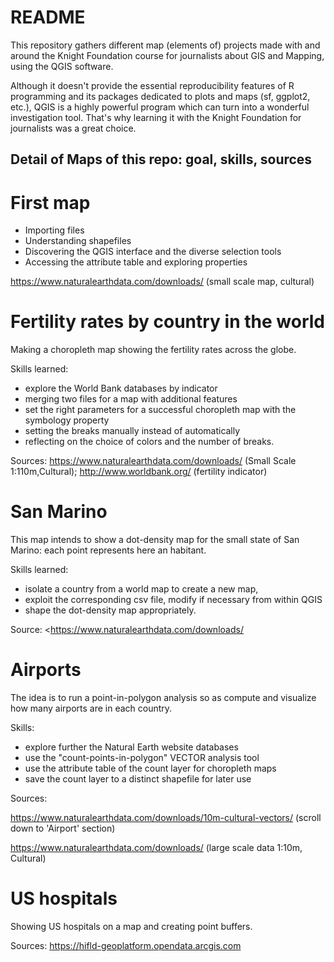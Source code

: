 README
======

This repository gathers different map (elements of) projects made with and around the Knight Foundation course for journalists about GIS and Mapping, using the QGIS software. 

Although it doesn't provide the essential reproducibility features of R programming and its packages dedicated to plots and maps (sf, ggplot2, etc.), QGIS is a highly powerful program which can turn into a wonderful investigation tool. That's why learning it with the Knight Foundation for journalists was a great choice.



Detail of Maps of this repo: goal, skills, sources
---------------------------------------------------

**First map**
=============

- Importing files
- Understanding shapefiles
- Discovering the QGIS interface and the diverse selection tools
- Accessing the attribute table and exploring properties

<https://www.naturalearthdata.com/downloads/> (small scale map, cultural)


**Fertility rates by country in the world**
===================

Making a choropleth map showing the fertility rates across the globe.

Skills learned:
- explore the World Bank databases by indicator
- merging two files for a map with additional features
- set the right parameters for a successful choropleth map with the symbology property
- setting the breaks manually instead of automatically
- reflecting on the choice of colors and the number of breaks. 

Sources: 
<https://www.naturalearthdata.com/downloads/> (Small Scale 1:110m,Cultural); 
<http://www.worldbank.org/> (fertility indicator)


**San Marino**
==============

This map intends to show a dot-density map for the small state of San Marino: each point represents here an habitant.

Skills learned:
- isolate a country from a world map to create a new map, 
- exploit the corresponding csv file, modify if necessary from within QGIS
- shape the dot-density map appropriately.

Source: 
<<https://www.naturalearthdata.com/downloads/> 



**Airports**
============

The idea is to run a point-in-polygon analysis so as compute and visualize how many airports are in each country.

Skills:
- explore further the Natural Earth website databases
- use the "count-points-in-polygon" VECTOR analysis tool
- use the attribute table of the count layer for choropleth maps
- save the count layer to a distinct shapefile for later use

Sources:

<https://www.naturalearthdata.com/downloads/10m-cultural-vectors/> (scroll down to 'Airport' section)

<https://www.naturalearthdata.com/downloads/> (large scale data 1:10m, Cultural)


US hospitals
============

Showing US hospitals on a map and creating point buffers.

Sources:
<https://hifld-geoplatform.opendata.arcgis.com>